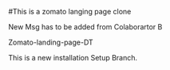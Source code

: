 #This is a zomato langing page clone

New Msg has to be added from Colaborartor B

Zomato-landing-page-DT

This is a new installation Setup Branch.
